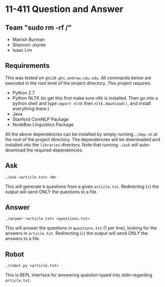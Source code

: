 11-411 Question and Answer
========

Team "sudo rm -rf /"
--------------------
- Manish Burman
- Shannon Joyner
- Isaac Lim

Requirements
------------
This was tested on `ghc20.ghc.andrew.cmu.edu`. All commands below are executed in the root
level of the project directory. This project requires:

- Python 2.7
- Python NLTK (to get this first make sure nltk is installed. Then go into a python shell and type `import nltk` then `nltk.download()`, and install everything there.)
- Java
- Stanford CoreNLP Package
- NodeBox Linguistics Package

All the above dependencies can be installed by simply running `./dep.sh` at the root of the project directory. The dependencies will be downloaded and installed into the `libraries` directory. Note that running `./ask` will auto-download the required dependencies.

Ask
---
`./ask <article.txt> <N>`

This will generate `N` questions from a given `article.txt`. Redirecting (`>`) the output will send ONLY the questions to a file.

Answer
------
`./answer <article.txt> <questions.txt>`

This will answer the questions in `questions.txt` (1 per line), looking for the answers in `article.txt`. Redirecting (`>`) the output will send ONLY the answers to a file.

Robot
-----
`./robot.py <article.txt>`

This is REPL interface for answering question typed into stdin regarding `article.txt`.